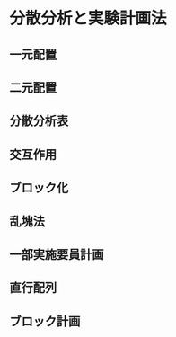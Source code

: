# 分散分析と実験計画法

## 一元配置

## 二元配置

## 分散分析表

## 交互作用

## ブロック化

## 乱塊法

## 一部実施要員計画

## 直行配列

## ブロック計画
